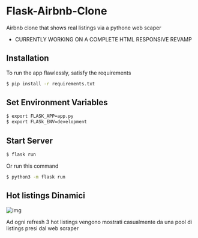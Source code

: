 # Flask-Airbnb-Clone
Airbnb clone that shows real listings via a pythone web scaper


* CURRENTLY WORKING ON A COMPLETE HTML RESPONSIVE REVAMP

## Installation

To run the app flawlessly, satisfy the requirements
```bash
$ pip install -r requirements.txt
```

## Set Environment Variables
```bash
$ export FLASK_APP=app.py
$ export FLASk_ENV=development
```

## Start Server
```bash
$ flask run
```

Or run this command 
```bash
$ python3 -m flask run
```


## Hot listings Dinamici 

![img](https://im2.ezgif.com/tmp/ezgif-2-f1f630fe02.gif)

Ad ogni refresh 3 hot listings vengono mostrati casualmente da una pool di listings presi dal web scraper
